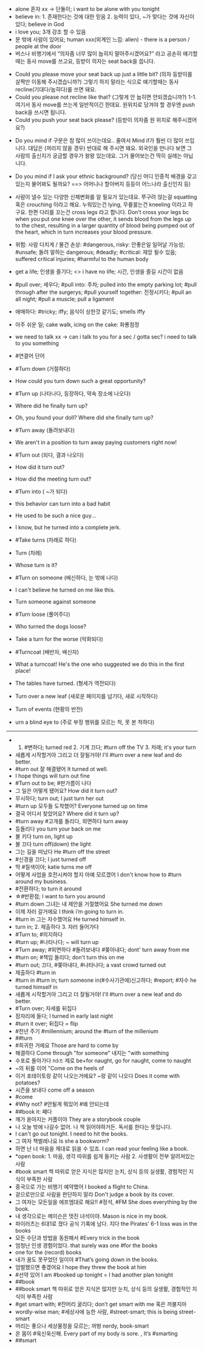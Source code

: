* alone 혼자 xx -> 단둘이; i want to be alone with you tonight
* believe in: 1. 존재한다는 것에 대한 믿음 2. 능력이 있다, ~가 맞다는 것에 자신이 있다; believe in God
* i love you; 3개 강조 할 수 있음
* 문 밖에 사람이 있어요; human xxx(외계인 느낌: alien) - there is a person / people at the door
*  버스나 비행기에서 “의자좀 너무 많이 눕히지 말아주시겠어요?” 라고 공손히 얘기할 때는 동사 move를 쓰고요, 등받이 의자는 seat back을 씁니다. 
- Could you please move your seat back up just a little bit?
(의자 등받이를 살짝만 이동해 주시겠습니까?)
그렇기 하지 말라는 식으로 얘기할때는 동사 recline(기대다/눕히다)를 쓰면 돼요.
- Could you please not recline like that? (그렇게 안 눕히면 안되겠습니까?)
1-1. 여기서 동사 move를 쓰는게 일반적이긴 한데요. 원위치로 당겨야 할 경우엔 push back을 쓰시면 됩니다.
- Could you push your seat back please? (등받이 의자좀 원 위치로 해주시겠어요?)
* Do you mind if 구문은 참 많이 쓰이는데요.. 줄여서 Mind if가 훨씬 더 많이 쓰입니다.
대답은 (꺼리지 않을 경우) 반대로 해 주시면 돼요. 
외국인을 만나다 보면 그 사람의 출신지가 궁금할 경우가 왕왕 있는데요. 그거 물어보는건 딱히 실례는 아닙니다.
- Do you mind if I ask your ethnic background? (당신 어디 인종적 배경을 갖고 있는지 물어봐도 될까요? ==> 어머니나 할아버지 등등이 어느나라 출신인지 등)
* 사람이 낼수 있는 다양한 신체변화를 알 필요가 있는데요.
쭈구려 앉는걸 squatting 혹은 crouching 이라고 해요.
누워있는건 lying, 무릎꿇는건 kneeling 이라고 하구요. 
한편 다리를 꼬는건 cross legs 라고 합니다.
Don’t cross your legs bc when you put one knee over the other, it sends blood from the legs up to the chest, resulting in a larger quantity of blood being pumped out of the heart, which in turn increases your blood pressure.
* 위험: 사람 다치게 / 물건 손상: #dangerous, risky: 안좋은일 일어날 가능성; #unsafe; 돌려 말하는 dangerous; #deadly; #critical: 재앙 될수 있음; suffered critical injuries; #harmful to the human body
* get a life; 인생을 즐기다; <> i have no life; 시간, 인생을 즐길 시간이 없음
* #pull over; 세우다; #pull into: 주차; pulled into the empty parking lot; #pull through after the surgerys; #pull yourself together: 진정시키다; #pull an all night; #pull a muscle; pull a ligament
* 애매하다: #tricky; iffy; 음식이 상한것 같기도; smells iffy
* 아주 쉬운 일; cake walk, icing on the cake: 화룡점정
* we need to talk xx -> can i talk to you for a sec / gotta sec? i need to talk to you something
* #연결어 단어
* #Turn down (거절하다) 
* How could you turn down such a great opportunity? 

* #Turn up (나타나다, 등장하다, 약속 장소에 나오다) 
* Where did he finally turn up? 
* Oh, you found your doll? Where did she finally turn up? 

* #Turn away (돌려보내다) 
* We aren't in a position to turn away paying customers right now! 

* #Turn out (되다, 결과 나오다) 
* How did it turn out? 
* How did the meeting turn out? 

* #Turn into ( ~가 되다) 
* this behavior can turn into a bad habit
* He used to be such a nice guy...
* I know, but he turned into a complete jerk. 

* #Take turns (차례로 하다) 
* Turn (차례) 
* Whose turn is it? 

* #Turn on someone (배신하다, 눈 밖에 나다) 
* I can't believe he turned on me like this. 
* Turn someone against someone 

* #Turn loose (풀어주다) 
* Who turned the dogs loose? 
* Take a turn for the worse (악화되다) 

* #Turncoat (배반자, 배신자) 
* What a turncoat! He's the one who suggested we do this in the first place! 

* The tables have turned. (형세가 역전되다) 
* Turn over a new leaf (새로운 페이지를 넘기다, 새로 시작하다) 
* Turn of events (현황의 반전) 
* urn a blind eye to (주로 부정 행위를 모르는 척, 못 본 척하다)
----------
* 1. #변하다; turned red 2. 기계 끄다; #turn off the TV 3. 차례; it's your turn
* 새롭게 시작할거야 그리고 더 잘될거야!			 I'll #turn over a new leaf and do better.
* #turn out 잘 해결됐어 								It turned ot well. 
* I hope things will turn out fine
* #Turn out to be; #판가름이 나다
* 그 일은 어떻게 됐어요? 							 How did it turn out?
* 무시하다; turn out; I just turn her out
* #turn up 모두들 도착했어? 					 Everyone turned up on time
* 결국 어디서 찾았어요?							 Where did it turn up?
* #turn away #고개를 돌리다, 외면하다 						 turn away
* 등돌리다 							 you turn your back on me
* 불 키다 								 turn on, light up
* 불 끄다 									 turn off(down) the light
* 그는 길을 떠났다 							 He #turn off the street
* #신경을 끄다; I just turned off
* 딱 #질색이야; katie turns me off
* 어떻게 사업을 호전시켜야 할지 아예 모르겠어 	 I don't know how to #turn around my business.
* #전환하다; to turn it around
* ☆#반환점; I want to turn you around
* #turn down 그녀는 내 제안을 거절했어요 					 She turned me down
* 이제 자러 갈거에요						 I think i’m going to turn in.
* #turn in 그는 자수했어요 							 He turned himself in.
* turn in; 2. 제출하다 3. 자러 들어가다
* #Turn to; #의지하다
* #turn up; #나타나다; ~ will turn up
* #Turn away; #외면하다 #돌려보내다 #쫒아내다; dont' turn away from me
* #turn on; #책임 돌리다; don't turn this on me
* #turn out; 끄다, #쫒아내다, #나타나다; a vast crowd turned out
* 제출하다 #turn in
* #turn in #turn in; turn someone in(#수사기관에)신고하다; #report; #자수 he turned himself in
* 새롭게 시작할거야 그리고 더 잘될거야!			 I'll #turn over a new leaf and do better.
* #Turn over; 자세를 뒤집다
* 잠자리에 들다; I turned in early last night
* #turn it over; 뒤집다 = flip
* #천년 주기 #millennium; around the #turn of the millenium
* ##turn
* #희귀한 거에요 							 Those are hard to come by
* 해결하다 				 Come through "for someone" 내지는 "with something
* 수포로 돌아가다 			 nɔ́:t: 제로 be+for naught, go for naught, come to naught
* ~의 뒤를 이어 								 "Come on the heels of
* 이거 포테이토랑 같이 나오는거에요? 		 ~랑 같이 나오다 Does it come with potatoes?
* 시즌을 보내다 								 come off a season 
* #come
* #Why not? #안될게 뭐있어 #왜 안되는데
* ##book it: 째다
* 깨가 쏟아지는 커플이야 They are a storybook couple
* 나 오늘 밖에 나갈수 없어. 나 책 읽어야하거든. 독서를 한다는 뜻입니다.
* I can't go out tonight. I need to hit the books.
* 그 여자 책벌레나요							 Is she a bookworm?
* 하면 난 너 마음을 제대로 읽을 수 있죠. 			 I can read your feeling like a book.
* *open book: 1. 마음, 생각 따위를 쉽게 들키는 사람 2. 사생활이 전부 알려져있는 사람
* #book smart 책 따위로 얻은 지식은 많지만 눈치, 상식 등의 실생활, 경험적인 지식이 부족한 사람
* 중국으로 가는 비행기 예약했어 						I booked a flight to China.
* 겉으로만으로 사람을 판단하지 말라				 Don't judge a book by its cover.
* 그 여자는 모든일을 에프엠대로 해요!! 		#정석, #FM	 She does everything by the book.
* 내 생각으로는 메이슨은 멋진 녀석이야. 				 Mason is nice in my book.
* 파이러츠는 6대1로 졌다			공식 기록에 남다. 지다 the Pirates' 6-1 loss was in the books
* 모든 수단과 방법을 동원해서 						 #Every trick in the book 
* 엄청난 인생 경험이었다. 					 that surely was one #for the books
* one for the (record) books
* 내가 꿈도 못꾸었던 일이야 				 #That’s going down in the books.
* 엄벌했으면 좋겠어요 						I hope they threw the book at him
* #선약 있어 I am #booked up tonight = I had another plan tonight
* ##book
* ##book smart 책 따위로 얻은 지식은 많지만 눈치, 상식 등의 실생활, 경험적인 지식이 부족한 사람
* #get smart with; #잔머리 굴리다; don’t get smart with me 혹은 까불지마
* wordly-wise man; #세상사에 능한 사람, #street-smart; this is being street-smart
* 머리는 좋으나 세상물정을 모르는; 꺼벙	 				 nerdy, book-smart
* 온 몸이 #욱신욱신해. 				 Every part of my body is sore. , It‘s #smarting
* ##smart